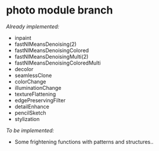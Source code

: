 photo module branch
=========================
*Already implemented:*
- inpaint
- fastNlMeansDenoising(2)
- fastNlMeansDenoisingColored
- fastNlMeansDenoisingMulti(2)
- fastNlMeansDenoisingColoredMulti
- decolor
- seamlessClone
- colorChange
- illuminationChange
- textureFlattening
- edgePreservingFilter
- detailEnhance
- pencilSketch
- stylization

*To be implemented:*
- Some frightening functions with patterns and structures.. 